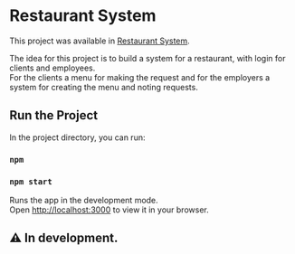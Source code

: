 # Restaurant System

This project was available in [Restaurant System](https://restaurantmenu.vercel.app/).

The idea for this project is to build a system for a restaurant, with login for clients and employees.\
For the clients a menu for making the request and for the employers a system for creating the menu and noting requests.


## Run the Project

In the project directory, you can run:

### `npm`

### `npm start`

Runs the app in the development mode.\
Open [http://localhost:3000](http://localhost:3000) to view it in your browser.

## ⚠️ In development.